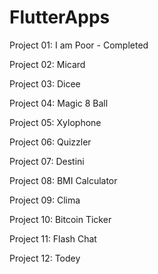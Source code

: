 # FlutterApps

Project 01: I am Poor  -  Completed

Project 02: Micard

Project 03: Dicee

Project 04: Magic 8 Ball

Project 05: Xylophone

Project 06: Quizzler

Project 07: Destini

Project 08: BMI Calculator

Project 09: Clima

Project 10: Bitcoin Ticker

Project 11: Flash Chat

Project 12: Todey